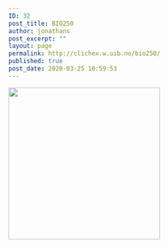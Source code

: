 ```yaml
---
ID: 32
post_title: BIO250
author: jonathans
post_excerpt: ""
layout: page
permalink: http://clichex.w.uib.no/bio250/
published: true
post_date: 2020-03-25 10:59:53
---
```

<img class="alignnone size-medium wp-image-17" src="http://clichex.w.uib.no/files/2019/10/bee-3-cookie-cutter-for-professional-3d-model-stl-300x300.jpg" alt="" width="300" height="300" />